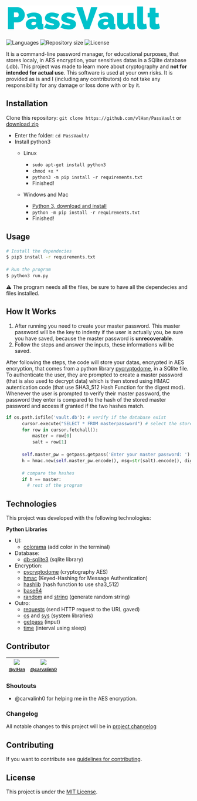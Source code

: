 # <a href="https://github.com/vlHan/PassVault"><img src="./.github/logo.png"></a>

<p>
   <img alt="Languages" src="https://img.shields.io/badge/Python-3.7%20%7C%203.8-blue.svg"> 
   <img alt="Repository size" src="https://img.shields.io/github/repo-size/vlHan/PassVault">
   <img alt="License" src="https://img.shields.io/github/license/vlHan/PassVault.svg">
</p>

It is a command-line password manager, for educational purposes, that stores localy, in AES encryption, your sensitives datas in a SQlite database (.db). This project was made to learn more about cryptography and **not for intended for actual use**. This software is used at your own risks. It is provided as is and I (including any contributors) do not take any responsibility for any damage or loss done with or by it.


## Installation
Clone this repository: `git clone https://github.com/vlHan/PassVault` or <a href="https://github.com/vlHan/PassVault/archive/refs/heads/main.zip">download zip</a>
- Enter the folder: `cd PassVault/`
- Install python3 
  - Linux
    - `sudo apt-get install python3`
    - `chmod +x *`
    - `python3 -m pip install -r requirements.txt`
    - Finished!

  - Windows and Mac
    - [Python 3, download and install](https://www.python.org/downloads/)
    - `python -m pip install -r requirements.txt`
    - Finished!

## Usage
```bash
# Install the dependecies 
$ pip3 install -r requirements.txt

# Run the program
$ python3 run.py
```

**⚠️** The program needs all the files, be sure to have all the dependecies and files installed.

## How It Works

1. After running you need to create your master password. This master password will be the key to indenty if the user is actually you, be sure you have saved, because the master password is **unrecoverable**.
2. Follow the steps and answer the inputs, these informations will be saved. 

After following the steps, the code will store your datas, encrypted in AES encryption, that comes from a python library [pycryptodome](https://pypi.org/project/pycryptodome/), in a SQlite file. To authenticate the user, they are prompted to create a master password (that is also used to decrypt data) which is then stored using HMAC autentication code (that use SHA3_512 Hash Function for the digest mod). Whenever the user is prompted to verify their master password, the password they enter is compared to the hash of the stored master password and access if granted if the two hashes match.

```py
if os.path.isfile('vault.db'): # verify if the database exist
      cursor.execute("SELECT * FROM masterpassword") # select the stored data 
      for row in cursor.fetchall(): 
          master = row[0] 
          salt = row[1] 
      
      self.master_pw = getpass.getpass('Enter your master password: ') # ask the master password
      h = hmac.new(self.master_pw.encode(), msg=str(salt).encode(), digestmod=hashlib.sha3_512).hexdigest() # use HMAC and encrypt in sha3_512 HASH Function

      # compare the hashes
      if h == master:
        # rest of the program
```

## Technologies 
This project was developed with the following technologies:

**Python Libraries** 
- UI:
  - <a href="https://pypi.org/project/colorama/">colorama</a> (add color in the terminal)
- Database:
  - <a href="https://docs.python.org/3/library/sqlite3.html">db-sqlite3</a> (sqlite library)
- Encryption: 
  - <a href="https://pypi.org/project/pycryptodome/">pycryptodome</a> (cryptography AES) 
  - <a href="https://docs.python.org/3/library/hmac.html">hmac</a> (Keyed-Hashing for Message Authentication)
  - <a href="https://docs.python.org/3/library/hashlib.html">hashlib</a> (hash function to use sha3_512)
  - <a href="https://docs.python.org/3/library/base64.html">base64</a> 
  - <a href="https://docs.python.org/3/library/random.html">random</a> and <a href="https://docs.python.org/pt-br/3/library/string.html">string</a> (generate random string)
- Outro:
  - <a href="https://pypi.org/project/requests/">requests</a> (send HTTP request to the URL gaved)
  - <a href="https://docs.python.org/3/library/os.html">os</a> and <a href="https://docs.python.org/3/library/sys.html">sys</a> (system libraries)
  - <a href="https://docs.python.org/pt-br/3/library/getpass.html">getpass</a> (input)
  - <a href="https://docs.python.org/3/library/time.html">time</a> (interval using sleep)

## Contributor

| [<img src="https://github.com/vlHan.png" width="115"><br><small>@vlHan</small>](https://github.com/vlHan) | [<img src="https://github.com/carvalinh0.png" width="115"><br><small>@carvalinh0</small>](https://github.com/carvalinh0) 
| :---: | :---: | 

### Shoutouts

- @carvalinh0 for helping me in the AES encryption.

### Changelog

All notable changes to this project will be in [project changelog](CHANGELOG.md)

## Contributing 
If you want to contribute see [guidelines for contributing](CONTRIBUTING.md).

## License 
This project is under the [MIT License](LICENSE).
